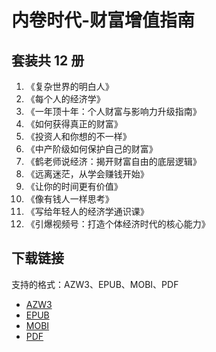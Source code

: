 # 内卷时代-财富增值指南

## 套装共 12 册

1. 《复杂世界的明白人》
2. 《每个人的经济学》
3. 《一年顶十年：个人财富与影响力升级指南》
4. 《如何获得真正的财富》
5. 《投资人和你想的不一样》
6. 《中产阶级如何保护自己的财富》
7. 《鹤老师说经济：揭开财富自由的底层逻辑》
8. 《远离迷茫，从学会赚钱开始》
9. 《让你的时间更有价值》
10. 《像有钱人一样思考》
11. 《写给年轻人的经济学通识课》
12. 《引爆视频号：打造个体经济时代的核心能力》

## 下载链接

支持的格式：AZW3、EPUB、MOBI、PDF

* [AZW3](./download/内卷时代财富增值指南（套装共12册）%20-%20九边%20&%20鹤老师%20&%20郭凯%20&%20等.azw3)
* [EPUB](./download/内卷时代财富增值指南（套装共12册）%20-%20九边%20&%20鹤老师%20&%20郭凯%20&%20等.epub)
* [MOBI](./download/内卷时代财富增值指南（套装共12册）%20-%20九边%20&%20鹤老师%20&%20郭凯%20&%20等.mobi)
* [PDF](./download/内卷时代财富增值指南（套装共12册）%20-%20九边%20&%20鹤老师%20&%20郭凯%20&%20等.pdf)
